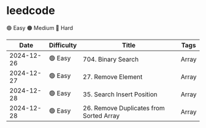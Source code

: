 # leedcode

🟢 Easy 
🟠 Medium
🔴 Hard

| Date       | Difficulty   | Title                                     | Tags          |
| ---------- | ------------ | ----------------------------------------- | ------------- |
| 2024-12-26 | 🟢 Easy      | 704. Binary Search                        | Array         |
| 2024-12-27 | 🟢 Easy      | 27. Remove Element                        | Array         |
| 2024-12-28 | 🟢 Easy      | 35. Search Insert Position                | Array         |
| 2024-12-28 | 🟢 Easy      | 26. Remove Duplicates from Sorted Array   | Array         |